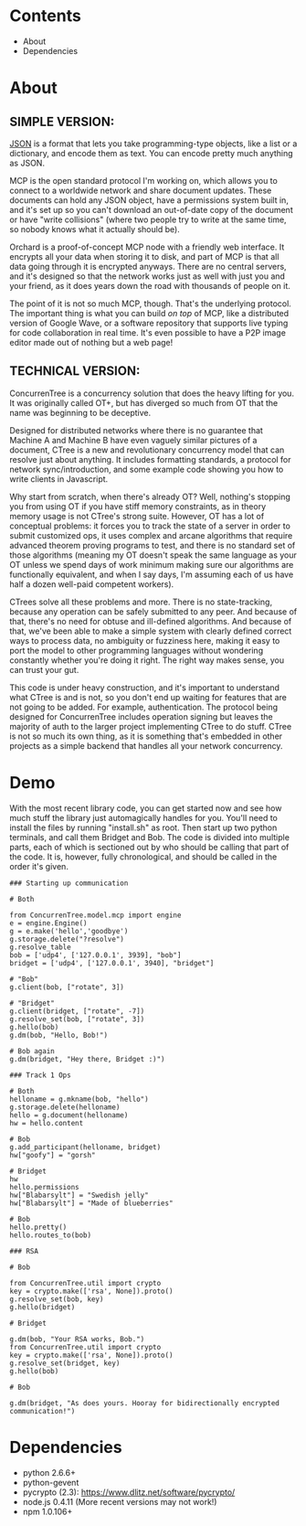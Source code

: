 Contents
========
* About
* Dependencies


About
=====

## SIMPLE VERSION:

[JSON](http://json.org/) is a format that lets you take programming-type objects, like a list or a dictionary, and encode them as text. You can encode pretty much anything as JSON.

MCP is the open standard protocol I'm working on, which allows you to connect to a worldwide network and share document updates. These documents can hold any JSON object, have a permissions system built in, and it's set up so you can't download an out-of-date copy of the document or have "write collisions" (where two people try to write at the same time, so nobody knows what it actually should be).

Orchard is a proof-of-concept MCP node with a friendly web interface. It encrypts all your data when storing it to disk, and part of MCP is that all data going through it is encrypted anyways. There are no central servers, and it's designed so that the network works just as well with just you and your friend, as it does years down the road with thousands of people on it.

The point of it is not so much MCP, though. That's the underlying protocol. The important thing is what you can build *on top* of MCP, like a distributed version of Google Wave, or a software repository that supports live typing for code collaboration in real time. It's even possible to have a P2P image editor made out of nothing but a web page!

## TECHNICAL VERSION:

ConcurrenTree is a concurrency solution that does the heavy lifting for you.
It was originally called OT+, but has diverged so much from OT that the name
was beginning to be deceptive.

Designed for distributed networks where there is no guarantee that Machine A
and Machine B have even vaguely similar pictures of a document, CTree is a new
and revolutionary concurrency model that can resolve just about anything. It
includes formatting standards, a protocol for network sync/introduction, and
some example code showing you how to write clients in Javascript.

Why start from scratch, when there's already OT? Well, nothing's stopping you
from using OT if you have stiff memory constraints, as in theory memory usage
is not CTree's strong suite. However, OT has a lot of conceptual problems: it
forces you to track the state of a server in order to submit customized ops,
it uses complex and arcane algorithms that require advanced theorem proving
programs to test, and there is no standard set of those algorithms (meaning
my OT doesn't speak the same language as your OT unless we spend days of work
minimum making sure our algorithms are functionally equivalent, and when I say
days, I'm assuming each of us have half a dozen well-paid competent workers).

CTrees solve all these problems and more. There is no state-tracking, because
any operation can be safely submitted to any peer. And because of that, there's
no need for obtuse and ill-defined algorithms. And because of that, we've
been able to make a simple system with clearly defined correct ways to process
data, no ambiguity or fuzziness here, making it easy to port the model to other
programming languages without wondering constantly whether you're doing it
right. The right way makes sense, you can trust your gut.

This code is under heavy construction, and it's important to understand what
CTree is and is not, so you don't end up waiting for features that are not
going to be added. For example, authentication. The protocol being designed
for ConcurrenTree includes operation signing but leaves the majority of auth
to the larger project implementing CTree to do stuff. CTree is not so much its
own thing, as it is something that's embedded in other projects as a simple
backend that handles all your network concurrency.

Demo
====

With the most recent library code, you can get started now and see how much
stuff the library just automagically handles for you. You'll need to install
the files by running "install.sh" as root. Then start up two python terminals, and
call them Bridget and Bob. The code is divided into multiple parts, each of
which is sectioned out by who should be calling that part of the code. It is,
however, fully chronological, and should be called in the order it's given.

	### Starting up communication

	# Both

	from ConcurrenTree.model.mcp import engine
	e = engine.Engine()
	g = e.make('hello','goodbye')
	g.storage.delete("?resolve")
	g.resolve_table
	bob = ['udp4', ['127.0.0.1', 3939], "bob"]
	bridget = ['udp4', ['127.0.0.1', 3940], "bridget"]

	# "Bob"
	g.client(bob, ["rotate", 3])

	# "Bridget"
	g.client(bridget, ["rotate", -7])
	g.resolve_set(bob, ["rotate", 3])
	g.hello(bob)
	g.dm(bob, "Hello, Bob!")

	# Bob again
	g.dm(bridget, "Hey there, Bridget :)")

	### Track 1 Ops

	# Both
	helloname = g.mkname(bob, "hello")
	g.storage.delete(helloname)
	hello = g.document(helloname)
	hw = hello.content

	# Bob
	g.add_participant(helloname, bridget)
	hw["goofy"] = "gorsh"

	# Bridget
	hw
	hello.permissions
	hw["Blabarsylt"] = "Swedish jelly"
	hw["Blabarsylt"] = "Made of blueberries"

	# Bob
	hello.pretty()
	hello.routes_to(bob)

	### RSA

	# Bob

	from ConcurrenTree.util import crypto
	key = crypto.make(['rsa', None]).proto()
	g.resolve_set(bob, key)
	g.hello(bridget)

	# Bridget

	g.dm(bob, "Your RSA works, Bob.")
	from ConcurrenTree.util import crypto
	key = crypto.make(['rsa', None]).proto()
	g.resolve_set(bridget, key)
	g.hello(bob)

	# Bob

	g.dm(bridget, "As does yours. Hooray for bidirectionally encrypted communication!")

Dependencies
============
* python 2.6.6+
* python-gevent
* pycrypto (2.3): https://www.dlitz.net/software/pycrypto/
* node.js 0.4.11 (More recent versions may not work!)
* npm 1.0.106+
